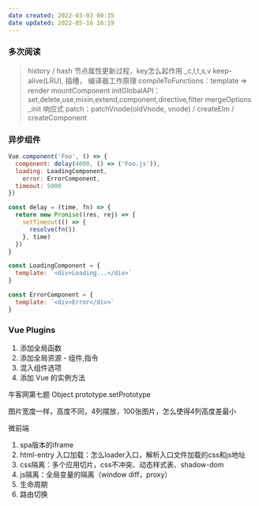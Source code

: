 ```yaml
---
date created: 2022-03-03 00:35
date updated: 2022-05-16 16:19
---
```


### 多次阅读

> history / hash
> 节点属性更新过程，key怎么起作用
> _c,l,t,s,v
> keep-alive(LRU), 插槽， 编译器工作原理
> compileToFunctions：template => render
> mountComponent
> initGlobalAPI：set,delete,use,mixin,extend,component,directive,filter
> mergeOptions
> _init
> 响应式
> patch：patchVnode(oldVnode, vnode) / createElm / createComponent

### 异步组件

```javascript
Vue.component('Foo', () => {
  component: delay(4000, () => ('Foo.js')),
  loading: LoadingComponent,
 	error: ErrorComponent,
  timeout: 5000
})

const delay = (time, fn) => {
  return new Promise((res, rej) => {
    setTimeout(() => {
      resolve(fn())
    }, time)
  })
}

const LoadingComponent = {
  template: `<div>Loading...</div>`
}

const ErrorComponent = {
  template: `<div>Error</div>`
}
```

### Vue Plugins

1. 添加全局函数
2. 添加全局资源 - 组件,指令
3. 混入组件选项
4. 添加 Vue 的实例方法

牛客网第七题 Object.prototype.setPrototype

图片宽度一样，高度不同，4列摆放，100张图片，怎么使得4列高度差最小

微前端

1. spa版本的iframe
2. html-entry 入口加载：怎么loader入口，解析入口文件加载的css和js地址
3. css隔离：多个应用切片，css不冲突、动态样式表、shadow-dom
4. js隔离：全局变量的隔离（window diff，proxy）
5. 生命周期
6. 路由切换

